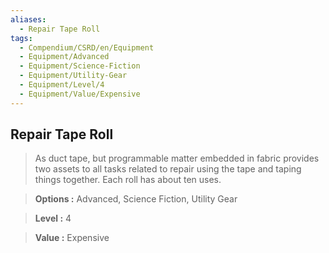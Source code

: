 ```yaml
---
aliases:
  - Repair Tape Roll
tags:
  - Compendium/CSRD/en/Equipment
  - Equipment/Advanced
  - Equipment/Science-Fiction
  - Equipment/Utility-Gear
  - Equipment/Level/4
  - Equipment/Value/Expensive
---
```

    
      
## Repair Tape Roll      
      
>As duct tape, but programmable matter embedded in fabric provides two assets to all tasks related to repair using the tape and taping things together. Each roll has about ten uses.      
> **Options :** Advanced, Science Fiction, Utility Gear      
> **Level :** 4      
> **Value :** Expensive